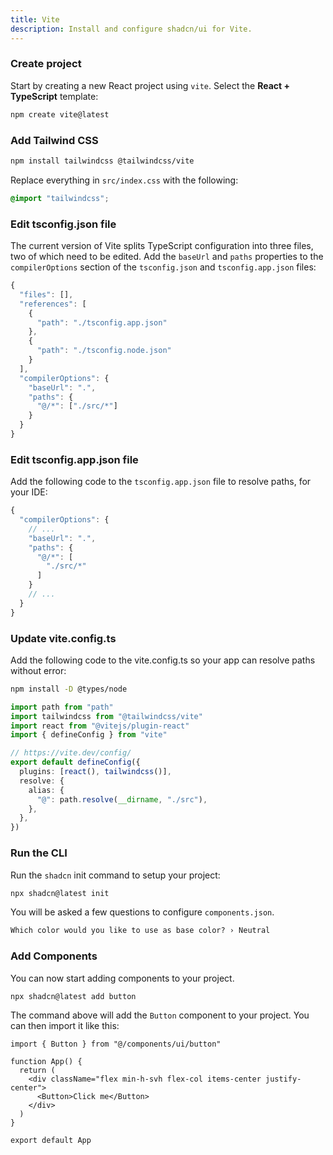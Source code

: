 ```yaml
---
title: Vite
description: Install and configure shadcn/ui for Vite.
---
```


<Steps>

### Create project

Start by creating a new React project using `vite`. Select the **React + TypeScript** template:

```bash
npm create vite@latest
```

### Add Tailwind CSS

```bash
npm install tailwindcss @tailwindcss/vite
```

Replace everything in `src/index.css` with the following:

```css title="src/index.css"
@import "tailwindcss";
```

### Edit tsconfig.json file

The current version of Vite splits TypeScript configuration into three files, two of which need to be edited.
Add the `baseUrl` and `paths` properties to the `compilerOptions` section of the `tsconfig.json` and
`tsconfig.app.json` files:

```ts title="tsconfig.json" {11-16} showLineNumbers
{
  "files": [],
  "references": [
    {
      "path": "./tsconfig.app.json"
    },
    {
      "path": "./tsconfig.node.json"
    }
  ],
  "compilerOptions": {
    "baseUrl": ".",
    "paths": {
      "@/*": ["./src/*"]
    }
  }
}
```

### Edit tsconfig.app.json file

Add the following code to the `tsconfig.app.json` file to resolve paths, for your IDE:

```ts title="tsconfig.app.json" {4-9} showLineNumbers
{
  "compilerOptions": {
    // ...
    "baseUrl": ".",
    "paths": {
      "@/*": [
        "./src/*"
      ]
    }
    // ...
  }
}
```

### Update vite.config.ts

Add the following code to the vite.config.ts so your app can resolve paths without error:

```bash
npm install -D @types/node
```

```typescript title="vite.config.ts" showLineNumbers {1,2,8-13}
import path from "path"
import tailwindcss from "@tailwindcss/vite"
import react from "@vitejs/plugin-react"
import { defineConfig } from "vite"

// https://vite.dev/config/
export default defineConfig({
  plugins: [react(), tailwindcss()],
  resolve: {
    alias: {
      "@": path.resolve(__dirname, "./src"),
    },
  },
})
```

### Run the CLI

Run the `shadcn` init command to setup your project:

```bash
npx shadcn@latest init
```

You will be asked a few questions to configure `components.json`.

```txt
Which color would you like to use as base color? › Neutral
```

### Add Components

You can now start adding components to your project.

```bash
npx shadcn@latest add button
```

The command above will add the `Button` component to your project. You can then import it like this:

```tsx showLineNumbers title="src/App.tsx"
import { Button } from "@/components/ui/button"

function App() {
  return (
    <div className="flex min-h-svh flex-col items-center justify-center">
      <Button>Click me</Button>
    </div>
  )
}

export default App
```

</Steps>

